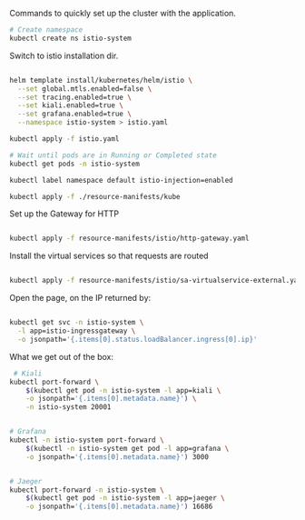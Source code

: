 Commands to quickly set up the cluster with the application.

```bash
# Create namespace
kubectl create ns istio-system
```

Switch to istio installation dir.

```bash

helm template install/kubernetes/helm/istio \
  --set global.mtls.enabled=false \
  --set tracing.enabled=true \
  --set kiali.enabled=true \
  --set grafana.enabled=true \
  --namespace istio-system > istio.yaml

kubectl apply -f istio.yaml

# Wait until pods are in Running or Completed state
kubectl get pods -n istio-system

kubectl label namespace default istio-injection=enabled

kubectl apply -f ./resource-manifests/kube
```

Set up the Gateway for HTTP

```bash

kubectl apply -f resource-manifests/istio/http-gateway.yaml 

```

Install the virtual services so that requests are routed

```bash

kubectl apply -f resource-manifests/istio/sa-virtualservice-external.yaml


```

Open the page, on the IP returned by:

```bash

kubectl get svc -n istio-system \
  -l app=istio-ingressgateway \
  -o jsonpath='{.items[0].status.loadBalancer.ingress[0].ip}'

```

What we get out of the box:

```bash
 # Kiali
kubectl port-forward \
    $(kubectl get pod -n istio-system -l app=kiali \
    -o jsonpath='{.items[0].metadata.name}') \
    -n istio-system 20001


# Grafana
kubectl -n istio-system port-forward \
    $(kubectl -n istio-system get pod -l app=grafana \
    -o jsonpath='{.items[0].metadata.name}') 3000


# Jaeger 
kubectl port-forward -n istio-system \
    $(kubectl get pod -n istio-system -l app=jaeger \
    -o jsonpath='{.items[0].metadata.name}') 16686
```



